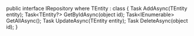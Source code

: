 public interface IRepository<TEntity> where TEntity : class
{
    Task<TEntity> AddAsync(TEntity entity);
    Task<TEntity?> GetByIdAsync(object id);
    Task<IEnumerable<TEntity>> GetAllAsync();
    Task<TEntity> UpdateAsync(TEntity entity);
    Task DeleteAsync(object id);
}